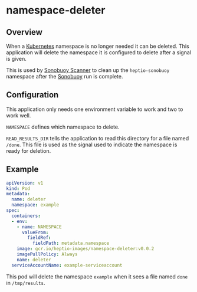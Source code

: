 # namespace-deleter

## Overview

When a [Kubernetes][k8s] namespace is no longer needed it can be deleted. This
application will delete the namespace it is configured to delete after a signal
is given.

This is used by [Sonobuoy Scanner][scanner] to clean up the `heptio-sonobuoy`
namespace after the [Sonobuoy][sonobuoy] run is complete.

## Configuration

This application only needs one environment variable to work and two to work
well.

`NAMESPACE` defines which namespace to delete.

`READ_RESULTS_DIR` tells the application to read this directory for a file named
`/done`. This file is used as the signal used to indicate the namespace is ready
for deletion.

## Example

```yaml
apiVersion: v1
kind: Pod
metadata:
  name: deleter
  namespace: example
spec:
  containers:
  - env:
    - name: NAMESPACE
      valueFrom:
        fieldRef:
          fieldPath: metadata.namespace
    image: gcr.io/heptio-images/namespace-deleter:v0.0.2
    imagePullPolicy: Always
    name: deleter
  serviceAccountName: example-serviceaccount
```

This pod will delete the namespace `example` when it sees a file named `done` in
`/tmp/results`.

[k8s]: https://kubernetes.io/
[scanner]: https://scanner.heptio.com/
[sonobuoy]: https://github.com/heptio/sonobuoy/
